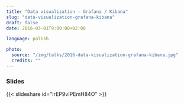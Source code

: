 ```yaml
---
title: "Data visualization - Grafana / Kibana"
slug: "data-visualization-grafana-kibana"
draft: false
date: 2016-03-01T9:00:00+02:00

language: polish

photo:
  source: "/img/talks/2016-data-visualization-grafana-kibana.jpg"
  credits: ""
---
```


<!--more-->

### Slides

{{< slideshare id="IrEP9vIPEmH84O" >}}
